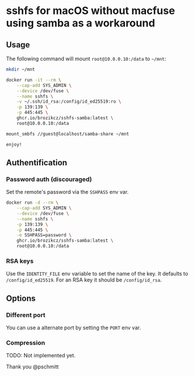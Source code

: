 # sshfs for macOS without macfuse using samba as a workaround

## Usage

The following command will mount `root@10.0.0.10:/data` to `~/mnt`:

```bash
mkdir ~/mnt

docker run -it --rm \
    --cap-add SYS_ADMIN \
    --device /dev/fuse \
    --name sshfs \
    -v ~/.ssh/id_rsa:/config/id_ed25519:ro \
    -p 139:139 \
    -p 445:445 \
    ghcr.io/brozikcz/sshfs-samba:latest \
    root@10.0.0.10:/data

mount_smbfs //guest@localhost/samba-share ~/mnt

enjoy!
```

## Authentification

### Password auth (discouraged)

Set the remote's password via the `SSHPASS` env var.

```bash
docker run -d --rm \
    --cap-add SYS_ADMIN \
    --device /dev/fuse \
    --name sshfs \
    -p 139:139 \
    -p 445:445 \
    -e SSHPASS=password \
    ghcr.io/brozikcz/sshfs-samba:latest \
    root@10.0.0.10:/data
```


### RSA keys

Use the `IDENTITY_FILE` env variable to set the name of the key. It defaults to
`/config/id_ed25519`. For an RSA key it should be `/config/id_rsa`.


## Options

### Different port

You can use a alternate port by setting the `PORT` env var.

### Compression

TODO: Not implemented yet.

Thank you @pschmitt